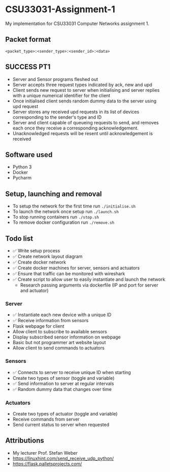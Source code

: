 # CSU33031-Assignment-1
My implementation for CSU33031 Computer Networks assignment 1.

## Packet format
``<packet_type>:<sender_type>:<sender_id>:<data>``

## SUCCESS PT1
- Server and Sensor programs fleshed out
- Server accepts three request types indicated by ack, new and upd
- Client sends new request to server when initialising and server replies with a unique numerical identifier for the client
- Once initialised client sends random dummy data to the server using upd request
- Server stores any received upd requests in its list of devices corresponding to the sender's type and ID
- Server and client capable of queueing requests to send, and removes each once they receive a corresponding acknowledgement.
- Unacknowledged requests will be resent until acknowledgement is received

## Software used
- Python 3
- Docker
- Pycharm

## Setup, launching and removal
- To setup the network for the first time run `./initialise.sh`
- To launch the network once setup run `./launch.sh`
- To stop running containers run `./stop.sh`
- To remove docker configuration run `./remove.sh`

## Todo list
- ✅ Write setup process
- ✅ Create network layout diagram
- ✅ Create docker network
- ✅ Create docker machines for server, sensors and actuators
- ✅ Ensure that traffic can be monitored with wireshark
- ✅ Create script to allow user to easily instantiate and launch the network
  - Research passing arguments via dockerfile (IP and port for server and actuator)

### Server
- ✅ Instantiate each new device with a unique ID
- ✅ Receive information from sensors
- Flask webpage for client
- Allow client to subscribe to available sensors
- Display subscribed sensor information on webpage
- Basic but not programmer art website layout
- Allow client to send commands to actuators

### Sensors
- ✅ Connects to server to receive unique ID when starting
- Create two types of sensor (toggle and variable)
- ✅ Send information to server at regular intervals
- ✅ Random dummy data that changes over time

### Actuators
- Create two types of actuator (toggle and variable)
- Receive commands from server
- Send current status to server when requested

## Attributions
- My lecturer Prof. Stefan Weber
- https://linuxhint.com/send_receive_udp_python/
- https://flask.palletsprojects.com/